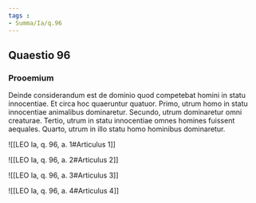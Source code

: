 ```yaml
---
tags : 
- Summa/Ia/q.96
---
```


## Quaestio 96

### Prooemium

Deinde considerandum est de dominio quod competebat homini in statu innocentiae. Et circa hoc quaeruntur quatuor. Primo, utrum homo in statu innocentiae animalibus dominaretur. Secundo, utrum dominaretur omni creaturae. Tertio, utrum in statu innocentiae omnes homines fuissent aequales. Quarto, utrum in illo statu homo hominibus dominaretur.

![[LEO Ia, q. 96, a. 1#Articulus 1]]

![[LEO Ia, q. 96, a. 2#Articulus 2]]

![[LEO Ia, q. 96, a. 3#Articulus 3]]

![[LEO Ia, q. 96, a. 4#Articulus 4]]

